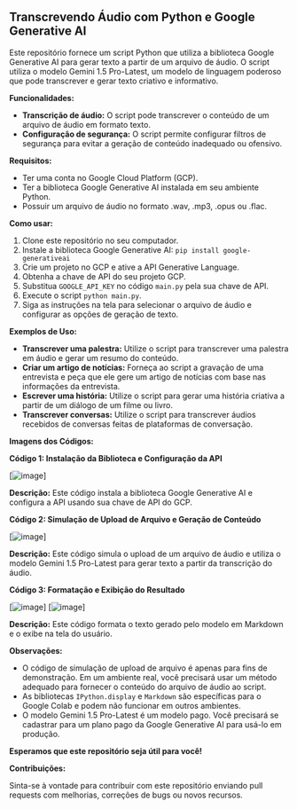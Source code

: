## Transcrevendo Áudio com Python e Google Generative AI

Este repositório fornece um script Python que utiliza a biblioteca Google Generative AI para gerar texto a partir de um arquivo de áudio. O script utiliza o modelo Gemini 1.5 Pro-Latest, um modelo de linguagem poderoso que pode transcrever e gerar texto criativo e informativo.

**Funcionalidades:**

* **Transcrição de áudio:** O script pode transcrever o conteúdo de um arquivo de áudio em formato texto.
* **Configuração de segurança:** O script permite configurar filtros de segurança para evitar a geração de conteúdo inadequado ou ofensivo.

**Requisitos:**

* Ter uma conta no Google Cloud Platform (GCP).
* Ter a biblioteca Google Generative AI instalada em seu ambiente Python.
* Possuir um arquivo de áudio no formato .wav, .mp3, .opus ou .flac.

**Como usar:**

1. Clone este repositório no seu computador.
2. Instale a biblioteca Google Generative AI: `pip install google-generativeai`
3. Crie um projeto no GCP e ative a API Generative Language.
4. Obtenha a chave de API do seu projeto GCP.
5. Substitua `GOOGLE_API_KEY` no código `main.py` pela sua chave de API.
6. Execute o script `python main.py`.
7. Siga as instruções na tela para selecionar o arquivo de áudio e configurar as opções de geração de texto.

**Exemplos de Uso:**

* **Transcrever uma palestra:** Utilize o script para transcrever uma palestra em áudio e gerar um resumo do conteúdo.
* **Criar um artigo de notícias:** Forneça ao script a gravação de uma entrevista e peça que ele gere um artigo de notícias com base nas informações da entrevista.
* **Escrever uma história:** Utilize o script para gerar uma história criativa a partir de um diálogo de um filme ou livro.
* **Transcrever conversas:** Utilize o script para transcrever áudios recebidos de conversas feitas de plataformas de conversação.

**Imagens dos Códigos:**

**Código 1: Instalação da Biblioteca e Configuração da API**

[![image](https://github.com/leolpc21/voz_para_todos/assets/43275999/0634c322-5a67-48a3-80cf-ad9c15f06160)]

**Descrição:** Este código instala a biblioteca Google Generative AI e configura a API usando sua chave de API do GCP.

**Código 2: Simulação de Upload de Arquivo e Geração de Conteúdo**

[![image](https://github.com/leolpc21/voz_para_todos/assets/43275999/82f774df-c3e8-460e-a449-bc612e94fdc0)]

**Descrição:** Este código simula o upload de um arquivo de áudio e utiliza o modelo Gemini 1.5 Pro-Latest para gerar texto a partir da transcrição do áudio.

**Código 3: Formatação e Exibição do Resultado**

[![image](https://github.com/leolpc21/voz_para_todos/assets/43275999/4eac3103-e1eb-43a7-8526-0eb3e405a066)]
[![image](https://github.com/leolpc21/voz_para_todos/assets/43275999/b7a1fbd7-1602-4770-a743-48fa2b01c188)]

**Descrição:** Este código formata o texto gerado pelo modelo em Markdown e o exibe na tela do usuário.

**Observações:**

* O código de simulação de upload de arquivo é apenas para fins de demonstração. Em um ambiente real, você precisará usar um método adequado para fornecer o conteúdo do arquivo de áudio ao script.
* As bibliotecas `IPython.display` e `Markdown` são específicas para o Google Colab e podem não funcionar em outros ambientes.
* O modelo Gemini 1.5 Pro-Latest é um modelo pago. Você precisará se cadastrar para um plano pago da Google Generative AI para usá-lo em produção.

**Esperamos que este repositório seja útil para você!**

**Contribuições:**

Sinta-se à vontade para contribuir com este repositório enviando pull requests com melhorias, correções de bugs ou novos recursos.
